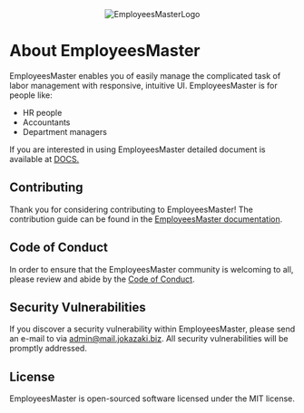 <div align="center"><img src="https://dev.jokazaki.biz:8443/medium.jpg" alt="EmployeesMasterLogo"></div>

# About EmployeesMaster

EmployeesMaster enables you of easily manage the complicated task of labor management with  responsive, intuitive UI. EmployeesMaster is for people like:

- HR people
- Accountants
- Department managers

If you are interested in using EmployeesMaster detailed document is available at
[DOCS.](https://dev.jokazaki.biz:8443/employees-master-manual.php)


## Contributing
Thank you for considering contributing to EmployeesMaster! The contribution guide can be found in the [EmployeesMaster documentation](https://dev.jokazaki.biz:8443/employees-master-manual.php).

## Code of Conduct
In order to ensure that the EmployeesMaster community is welcoming to all, please review and abide by the [Code of Conduct](https://dev.jokazaki.biz:8443/employees-master-manual.php).

## Security Vulnerabilities
If you discover a security vulnerability within EmployeesMaster, please send an e-mail to  via admin@mail.jokazaki.biz. All security vulnerabilities will be promptly addressed.

## License
EmployeesMaster is open-sourced software licensed under the MIT license.
